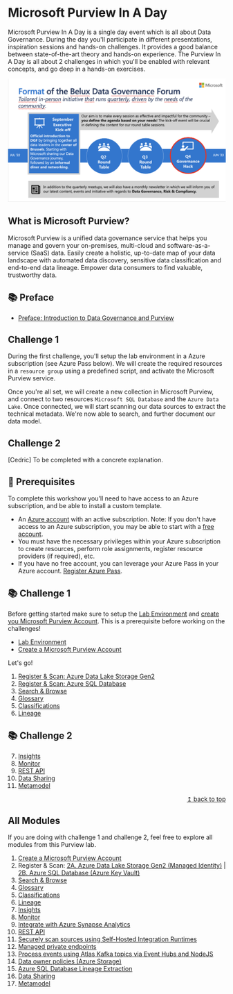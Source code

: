 # Microsoft Purview In A Day

Microsoft Purview In A Day is a single day event which is all about Data Governance. During the day you'll participate in different presentations, inspiration sessions and hands-on challenges. It provides a good balance between state-of-the-art theory and hands-on experience. The Purview In A Day is all about 2 challenges in which you'll be enabled with relevant concepts, and go deep in a hands-on exercises.

![Mission statement](./assets/dgf-mission-statement.png)

## What is Microsoft Purview?

Microsoft Purview is a unified data governance service that helps you manage and govern your on-premises, multi-cloud and software-as-a-service (SaaS) data. Easily create a holistic, up-to-date map of your data landscape with automated data discovery, sensitive data classification and end-to-end data lineage. Empower data consumers to find valuable, trustworthy data.

## :books: Preface

- [Preface: Introduction to Data Governance and Purview](./modules/preface.md)

## Challenge 1

During the first challenge, you'll setup the lab environment in a Azure subscription (see Azure Pass below). We will create the required resources in a `resource group` using a predefined script, and activate the Microsoft Purview service.

Once you're all set, we will create a new collection in Microsoft Purview, and connect to two resources `Microsoft SQL Database` and the `Azure Data Lake`. Once connected, we will start scanning our data sources to extract the technical metadata. We're now able to search, and further document our data model.

## Challenge 2

[Cedric] To be completed with a concrete explanation.

## :thinking: Prerequisites

To complete this workshow you'll need to have access to an Azure subscription, and be able to install a custom template.

- An [Azure account](https://azure.microsoft.com/free/) with an active subscription. Note: If you don't have access to an Azure subscription, you may be able to start with a [free account](https://www.azure.com/free).
- You must have the necessary privileges within your Azure subscription to create resources, perform role assignments, register resource providers (if required), etc.
- If you have no free account, you can leverage your Azure Pass in your Azure account. [Register Azure Pass](https://azure.microsoft.com/en-us/pricing/offers/azure-pass/).

## :books: Challenge 1

Before getting started make sure to setup the [Lab Environment](./modules/module00.md) and [create you Microsoft Purview Account](./modules/module01.md). This is a prerequisite before working on the challenges!

- [Lab Environment](./modules/module00.md)
- [Create a Microsoft Purview Account](./modules/module01.md)

Let's go!

1. [Register & Scan: Azure Data Lake Storage Gen2 ](./modules/module02a.md)
2. [Register & Scan: Azure SQL Database](./modules/module02b.md)
3. [Search & Browse](./modules/module03.md)
4. [Glossary](./modules/module04.md)
5. [Classifications](./modules/module05.md)
6. [Lineage](./modules/module06.md)

## :books: Challenge 2

7. [Insights](./modules/module07.md)
8. [Monitor](./modules/module08.md)
9. [REST API](./modules/module10.md)
10. [Data Sharing](./modules/module16.md)
11. [Metamodel](./modules/module17.md)

<div align="right"><a href="#microsoft-purview-workshop">↥ back to top</a></div>

## All Modules

If you are doing with challenge 1 and challenge 2, feel free to explore all modules from this Purview lab.

1. [Create a Microsoft Purview Account](./modules/module01.md)
2. Register & Scan: [2A. Azure Data Lake Storage Gen2 (Managed Identity)](./modules/module02a.md) | [2B. Azure SQL Database (Azure Key Vault)](./modules/module02b.md)
3. [Search & Browse](./modules/module03.md)
4. [Glossary](./modules/module04.md)
5. [Classifications](./modules/module05.md)
6. [Lineage](./modules/module06.md)
7. [Insights](./modules/module07.md)
8. [Monitor](./modules/module08.md)
9. [Integrate with Azure Synapse Analytics](./modules/module09.md)
10. [REST API](./modules/module10.md)
11. [Securely scan sources using Self-Hosted Integration Runtimes](./modules/module11.md)
12. [Managed private endpoints](./modules/module12.md)
13. [Process events using Atlas Kafka topics via Event Hubs and NodeJS](./modules/module13.md)
14. [Data owner policies (Azure Storage)](./modules/module14.md)
15. [Azure SQL Database Lineage Extraction](./modules/module15.md)
16. [Data Sharing](./modules/module16.md)
17. [Metamodel](./modules/module17.md)
